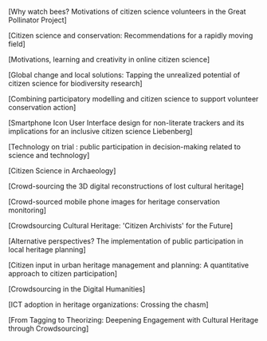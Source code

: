 [Why watch bees? Motivations of citizen science volunteers in the Great Pollinator Project]

[Citizen science and conservation: Recommendations for a rapidly moving field]

[Motivations, learning and creativity in online citizen science]

[Global change and local solutions: Tapping the unrealized potential of citizen science for biodiversity research]

[Combining participatory modelling and citizen science to support volunteer conservation action]

[Smartphone Icon User Interface design for non-literate trackers and its implications for an inclusive citizen science
Liebenberg]

[Technology on trial : public participation in decision-making related to science and technology]

[Citizen Science in Archaeology]

[Crowd-sourcing the 3D digital reconstructions of lost cultural heritage]

[Crowd-sourced mobile phone images for heritage conservation monitoring]

[Crowdsourcing Cultural Heritage: 'Citizen Archivists' for the Future]

[Alternative perspectives? The implementation of public participation in local heritage planning]

[Citizen input in urban heritage management and planning: A quantitative approach to citizen participation]

[Crowdsourcing in the Digital Humanities]

[ICT adoption in heritage organizations: Crossing the chasm]

[From Tagging to Theorizing: Deepening Engagement with Cultural Heritage through Crowdsourcing]
